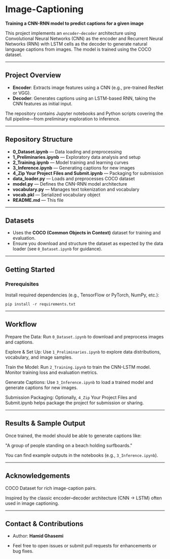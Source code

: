 # Image-Captioning

**Training a CNN-RNN model to predict captions for a given image**

This project implements an `encoder–decoder` architecture using Convolutional Neural Networks (CNN) as the encoder and Recurrent Neural Networks (RNN) with LSTM cells as the decoder to generate natural language captions from images. The model is trained using the COCO dataset.

---

## Project Overview

- **Encoder**: Extracts image features using a CNN (e.g., pre-trained ResNet or VGG).  
- **Decoder**: Generates captions using an LSTM-based RNN, taking the CNN features as initial input.  

The repository contains Jupyter notebooks and Python scripts covering the full pipeline—from preliminary exploration to inference.

---

## Repository Structure

- **0_Dataset.ipynb** — Data loading and preprocessing  
- **1_Preliminaries.ipynb** — Exploratory data analysis and setup  
- **2_Training.ipynb** — Model training and learning curves  
- **3_Inference.ipynb** — Generating captions for new images  
- **4_Zip Your Project Files and Submit.ipynb** — Packaging for submission  
- **data_loader.py** — Loads and preprocesses COCO dataset  
- **model.py** — Defines the CNN-RNN model architecture  
- **vocabulary.py** — Manages text tokenization and vocabulary  
- **vocab.pkl** — Serialized vocabulary object  
- **README.md** — This file  

---

## Datasets

- Uses the **COCO (Common Objects in Context)** dataset for training and evaluation.  
- Ensure you download and structure the dataset as expected by the data loader (see `0_Dataset.ipynb` for guidance).  

---

## Getting Started

### Prerequisites

Install required dependencies (e.g., TensorFlow or PyTorch, NumPy, etc.):

`pip install -r requirements.txt`


---

## Workflow

Prepare the Data: Run `0_Dataset.ipynb` to download and preprocess images and captions.

Explore & Set Up: Use `1_Preliminaries.ipynb` to explore data distributions, vocabulary, and image samples.

Train the Model: Run `2_Training.ipynb` to train the CNN–LSTM model. Monitor training loss and evaluation metrics.

Generate Captions: Use `3_Inference.ipynb` to load a trained model and generate captions for new images.

Submission Packaging: Optionally, `4_Zip` Your Project Files and Submit.ipynb helps package the project for submission or sharing.


---


## Results & Sample Output

Once trained, the model should be able to generate captions like:

"A group of people standing on a beach holding surfboards."

You can find example outputs in the notebooks (e.g., `3_Inference.ipynb`).


---

## Acknowledgements

COCO Dataset for rich image-caption pairs.

Inspired by the classic encoder–decoder architecture (CNN → LSTM) often used in image captioning.


---

## Contact & Contributions


- Author: **Hamid Ghasemi**

- Feel free to open issues or submit pull requests for enhancements or bug fixes.
















